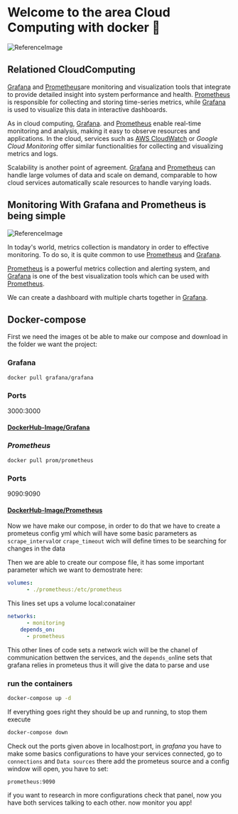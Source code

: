 # Welcome to the area Cloud Computing with docker :whale:
![ReferenceImage](/images/💻 Monitoring🐋.png)

## Relationed CloudComputing
[Grafana](https://grafana.com/docs/grafana/latest/setup-grafana/installation/docker/)
and [Prometheus](https://prometheus.io)are monitoring and visualization tools that integrate to provide detailed insight into system performance and health. [Prometheus](https://prometheus.io) is responsible for collecting and storing time-series metrics, while [Grafana](https://grafana.com/docs/grafana/latest/setup-grafana/installation/docker/) is used to visualize this data in interactive dashboards.

As in cloud computing, [Grafana](https://grafana.com/docs/grafana/latest/setup-grafana/installation/docker/).
 and [Prometheus](https://prometheus.io) enable real-time monitoring and analysis, making it easy to observe resources and applications. In the cloud, services such as [AWS CloudWatch](https://aws.amazon.com/es/cloudwatch/) or *Google Cloud Monitoring* offer similar functionalities for collecting and visualizing metrics and logs.

Scalability is another point of agreement. [Grafana](https://grafana.com/docs/grafana/latest/setup-grafana/installation/docker/) and [Prometheus](https://prometheus.io) can handle large volumes of data and scale on demand, comparable to how cloud services automatically scale resources to handle varying loads.

## Monitoring With Grafana and Prometheus is being simple
![ReferenceImage](/images/GrafaP.png)

In today's world, metrics collection is mandatory in order to effective monitoring. To do so, it is quite common to use [Prometheus](https://prometheus.io) and [Grafana](https://grafana.com/docs/grafana/latest/setup-grafana/installation/docker/).

[Prometheus](https://prometheus.io) is a powerful metrics collection and alerting system, and [Grafana](https://grafana.com/docs/grafana/latest/setup-grafana/installation/docker/) is one of the best visualization tools which can be used with [Prometheus](https://prometheus.io).

We can create a dashboard with multiple charts together in [Grafana](https://grafana.com/docs/grafana/latest/setup-grafana/installation/docker/).
## Docker-compose
First we need the images ot be able to make our compose and download in the folder we want the project:

### Grafana

```
docker pull grafana/grafana
```
### Ports
3000:3000
#### [DockerHub-Image/Grafana](https://hub.docker.com/r/grafana/grafana?uuid=9E4A6F83-9251-4C93-B16E-CF90CF11B843)

### *Prometheus*

```
docker pull prom/prometheus
```


### Ports
9090:9090
#### [DockerHub-Image/Prometheus](https://hub.docker.com/r/prom/prometheus?uuid=9E4A6F83-9251-4C93-B16E-CF90CF11B843)

Now we have make our compose, in order to do that we have to create a prometeus config yml which will have some basic parameters as `scrape_interval`or `crape_timeout` wich will define times to be searching for changes in the data

Then we are able to create our compose file, it has some important parameter which we want to demostrate here:
```yaml
volumes:
      - ./prometheus:/etc/prometheus
```
This lines set ups a volume local:conatainer
```yaml
networks:
      - monitoring
    depends_on:
      - prometheus
```
This other lines of code sets a network wich will be the chanel of communication bettwen the services, and the `depends_on`line sets that grafana relies in prometeus thus it will give the data to parse and use

### run the containers
```bash 
docker-compose up -d
```
If everything goes right they should be up and running, to stop them execute 
```bash
docker-compose down
```
Check out the ports given above in localhost:port, in *grafana* you have to make some basics configurations to have your services connected, go to `connections` and `Data sources` there add the prometeus source and a config window will open, you have to set:
```
prometheus:9090
```
if you want to research in more configurations check that panel, now you have both services talking to each other.  now monitor you app!